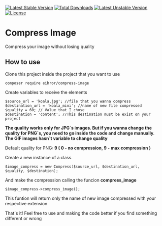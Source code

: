 [![Latest Stable Version](https://poser.pugx.org/eihror/compress-image/v/stable)](https://packagist.org/packages/eihror/compress-image)
[![Total Downloads](https://poser.pugx.org/eihror/compress-image/downloads)](https://packagist.org/packages/eihror/compress-image)
[![Latest Unstable Version](https://poser.pugx.org/eihror/compress-image/v/unstable)](https://packagist.org/packages/eihror/compress-image)
[![License](https://poser.pugx.org/eihror/compress-image/license)](https://packagist.org/packages/eihror/compress-image)

# Compress Image

Compress your image without losing quality

## How to use

Clone this project inside the project that you want to use

```
composer require eihror/compress-image
```

Create variables to receive the elements

```
$source_url = 'koala.jpg'; //file that you wanna compress
$destination_url = 'koala_mini'; //name of new file compressed
$quality = 60; // Value that I chose
$destination = 'content'; //This destination must be exist on your project
```

**The quality works only for JPG´s images. But if you wanna change the quality for PNG´s, you need to go 
inside the code and change manually. The GIF images hasn´t variable to change quality**

Default quality for PNG: **9 ( 0 - no compression, 9 - max compression )**

Create a new instance of a class

```
$image_compress = new Compress($source_url, $destination_url, $quality, $destination);
```

And make the compression calling the funcion **compress_image**

```
$image_compress->compress_image();
```

This funtion will return only the name of new image compressed with your respective extension

That´s it! Feel free to use and making the code better if you find something different or wrong